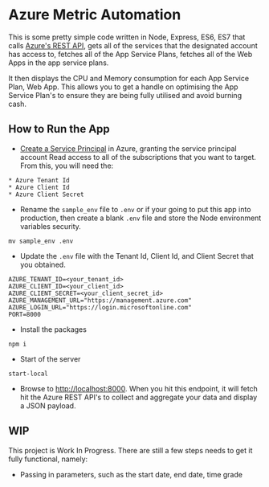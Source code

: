 # Azure Metric Automation
This is some pretty simple code written in Node, Express, ES6, ES7 that calls [Azure's REST API](https://docs.microsoft.com/en-us/rest/api/), gets all of the services that the designated account has access to, fetches all of the App Service Plans, fetches all of the Web Apps in the app service plans.

It then displays the CPU and Memory consumption for each App Service Plan, Web App. This allows you to get a handle on optimising the App Service Plan's to ensure they are being fully utilised and avoid burning cash.

## How to Run the App
* [Create a Service Principal](https://docs.microsoft.com/en-us/azure/azure-resource-manager/resource-group-create-service-principal-portal) in Azure, granting the service principal account Read access to all of the subscriptions that you want to target. From this, you will need the:
```
* Azure Tenant Id
* Azure Client Id
* Azure Client Secret
```

* Rename the ```sample_env``` file to ```.env``` or if your going to put this app into production, then create a blank ```.env``` file and store the Node environment variables security.
```
mv sample_env .env
```
* Update the ```.env``` file with the Tenant Id, Client Id, and Client Secret that you obtained.
```
AZURE_TENANT_ID=<your_tenant_id>
AZURE_CLIENT_ID=<your_client_id>
AZURE_CLIENT_SECRET=<your_client_secret_id>
AZURE_MANAGEMENT_URL="https://management.azure.com"
AZURE_LOGIN_URL="https://login.microsoftonline.com"
PORT=8000
```

* Install the packages
```
npm i
```

* Start of the server
```
start-local
```

* Browse to [http://localhost:8000](http://localhost:8000). When you hit this endpoint, it will fetch hit the Azure REST API's to collect and aggregate your data and display a JSON payload.


## WIP
This project is Work In Progress. There are still a few steps needs to get it fully functional, namely:

* Passing in parameters, such as the start date, end date, time grade